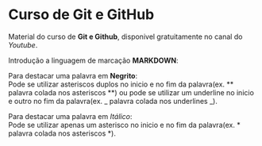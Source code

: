 # Curso de Git e GitHub
Material do curso de **Git e Github**, disponivel gratuitamente no canal do *Youtube*.<br>

Introdução a linguagem de marcação **MARKDOWN**:<br>

Para destacar uma palavra em **Negrito**:<br>
Pode se utilizar asteriscos duplos no inicio e no fim da palavra(ex. ** palavra colada nos asteriscos **) ou pode se utilizar um underline no inicio e outro no fim da palavra(ex. _ palavra colada nos underlines _).<br>

Para destacar uma palavra em *Itálico*:<br>
Pode se utilizar apenas um asterisco no inicio e no fim da palavra(ex. * palavra colada nos asteriscos *).


